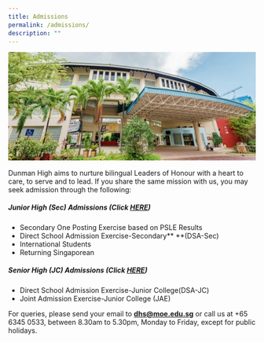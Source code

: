 ```yaml
---
title: Admissions
permalink: /admissions/
description: ""
---
```

![](/images/Homepage/masthead-administration.jpg)

Dunman High aims to nurture bilingual Leaders of Honour with a heart to care, to serve and to lead. If you share the same mission with us, you may seek admission through the following:

##### **Junior High (Sec) Admissions (Click [HERE](https://ogp-dunman-staging.netlify.app/admissions/jh-admissions/))**

*   Secondary One Posting Exercise based on PSLE Results
*   Direct School Admission Exercise-Secondary** **(DSA-Sec)
*   International Students
*   Returning Singaporean

##### **Senior High (JC) Admissions (Click [HERE](https://ogp-dunman-staging.netlify.app/admissions/sh-admissions/))**
*    Direct School Admission Exercise-Junior College(DSA-JC)
*   Joint Admission Exercise-Junior College (JAE)

For queries, please send your email to **dhs@moe.edu.sg** or call us at +65 6345 0533, between 8.30am to 5.30pm, Monday to Friday, except for public holidays.